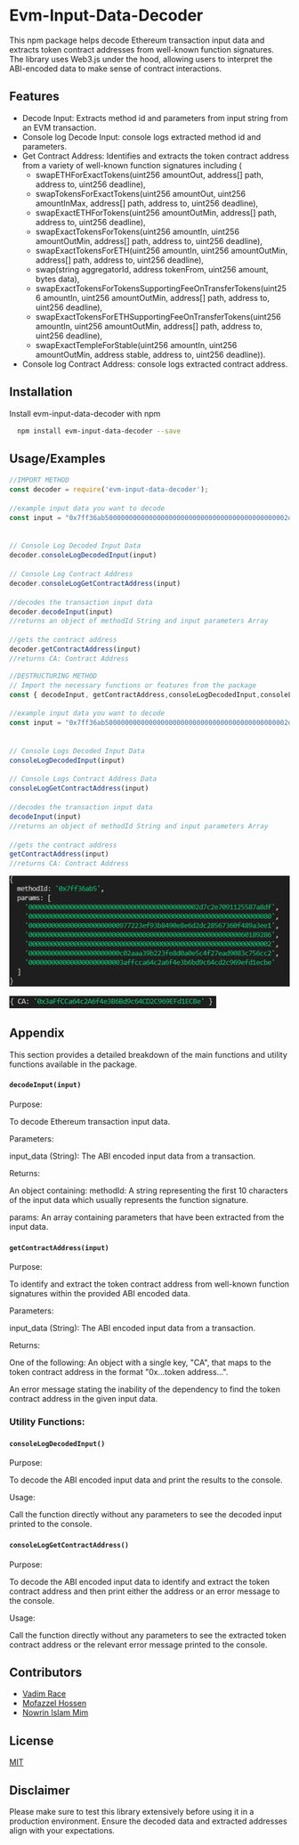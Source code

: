 # Evm-Input-Data-Decoder

This npm package helps decode Ethereum transaction input data and extracts token contract addresses from well-known function signatures. The library uses Web3.js under the hood, allowing users to interpret the ABI-encoded data to make sense of contract interactions.


## Features

- Decode Input: Extracts method id and parameters from input string from an EVM transaction.
- Console log Decode Input: console logs extracted method id and parameters.
- Get Contract Address: Identifies and extracts the token contract address from a variety of well-known function signatures including (
    - swapETHForExactTokens(uint256 amountOut, address[] path, address to, uint256 deadline),
    - swapTokensForExactTokens(uint256 amountOut, uint256 amountInMax, address[] path, address to, uint256 deadline),
    - swapExactETHForTokens(uint256 amountOutMin, address[] path, address to, uint256 deadline),
    - swapExactTokensForTokens(uint256 amountIn, uint256 amountOutMin, address[] path, address to, uint256 deadline),
    - swapExactTokensForETH(uint256 amountIn, uint256 amountOutMin, address[] path, address to, uint256 deadline),
    - swap(string aggregatorId, address tokenFrom, uint256 amount, bytes data), 
    - swapExactTokensForTokensSupportingFeeOnTransferTokens(uint256 amountIn, uint256 amountOutMin, address[] path, address to, uint256 deadline),
    - swapExactTokensForETHSupportingFeeOnTransferTokens(uint256 amountIn, uint256 amountOutMin, address[] path, address to, uint256 deadline),
    - swapExactTempleForStable(uint256 amountIn, uint256 amountOutMin, address stable, address to, uint256 deadline)).
- Console log Contract Address: console logs extracted contract address.


## Installation

Install evm-input-data-decoder with npm

```bash
  npm install evm-input-data-decoder --save
```

## Usage/Examples

```javascript
//IMPORT METHOD
const decoder = require('evm-input-data-decoder');

//example input data you want to decode
const input = "0x7ff36ab5000000000000000000000000000000000000000000002d7c2e7091125587a8df0000000000000000000000000000000000000000000000000000000000000080000000000000000000000000977223ef93b8490e8e6d2dc28567360f489a3ee100000000000000000000000000000000000000000000000000000000601892860000000000000000000000000000000000000000000000000000000000000002000000000000000000000000c02aaa39b223fe8d0a0e5c4f27ead9083c756cc20000000000000000000000003affcca64c2a6f4e3b6bd9c64cd2c969efd1ecbe" // Example input from a transaction 


// Console Log Decoded Input Data
decoder.consoleLogDecodedInput(input)

// Console Log Contract Address
decoder.consoleLogGetContractAddress(input)

//decodes the transaction input data
decoder.decodeInput(input)
//returns an object of methodId String and input parameters Array

//gets the contract address
decoder.getContractAddress(input)
//returns CA: Contract Address
```
```javascript
//DESTRUCTURING METHOD
// Import the necessary functions or features from the package
const { decodeInput, getContractAddress,consoleLogDecodedInput,consoleLogGetContractAddress } = require('evm-input-data-decoder');

//example input data you want to decode
const input = "0x7ff36ab5000000000000000000000000000000000000000000002d7c2e7091125587a8df0000000000000000000000000000000000000000000000000000000000000080000000000000000000000000977223ef93b8490e8e6d2dc28567360f489a3ee100000000000000000000000000000000000000000000000000000000601892860000000000000000000000000000000000000000000000000000000000000002000000000000000000000000c02aaa39b223fe8d0a0e5c4f27ead9083c756cc20000000000000000000000003affcca64c2a6f4e3b6bd9c64cd2c969efd1ecbe" // Example input from a transaction 


// Console Logs Decoded Input Data
consoleLogDecodedInput(input)

// Console Logs Contract Address Data
consoleLogGetContractAddress(input)

//decodes the transaction input data
decodeInput(input)
//returns an object of methodId String and input parameters Array

//gets the contract address
getContractAddress(input)
//returns CA: Contract Address

```

![alt text](assets/images/output.png)

![alt text](assets/images/Ca.png)



## Appendix

This section provides a detailed breakdown of the main functions and utility functions available in the package.

#### `decodeInput(input)`
Purpose:

To decode Ethereum transaction input data.

Parameters:

input_data (String): The ABI encoded input data from a transaction.

Returns:

An object containing:
methodId: A string representing the first 10 characters of the input data which usually represents the function signature.

params: An array containing parameters that have been extracted from the input data.

#### `getContractAddress(input)`
Purpose:

To identify and extract the token contract address from well-known function signatures within the provided ABI encoded data. 

Parameters:

input_data (String): The ABI encoded input data from a transaction.

Returns:

One of the following:
An object with a single key, "CA", that maps to the token contract address in the format "0x...token address...".

An error message stating the inability of the dependency to find the token contract address in the given input data.

### Utility Functions:
#### `consoleLogDecodedInput()`
Purpose:

To decode the ABI encoded input data and print the results to the console.

Usage:

Call the function directly without any parameters to see the decoded input printed to the console.
#### `consoleLogGetContractAddress()`
Purpose:

To decode the ABI encoded input data to identify and extract the token contract address and then print either the address or an error message to the console.

Usage:

Call the function directly without any parameters to see the extracted token contract address or the relevant error message printed to the console.

## Contributors

- [Vadim Race](https://github.com/Git-Vdim-Hub)
- [Mofazzel Hossen](https://github.com/moofazzel)
- [Nowrin Islam Mim](https://github.com/BubbleNowrin)

## License

[MIT](https://choosealicense.com/licenses/mit/)


## Disclaimer

Please make sure to test this library extensively before using it in a production environment. Ensure the decoded data and extracted addresses align with your expectations.